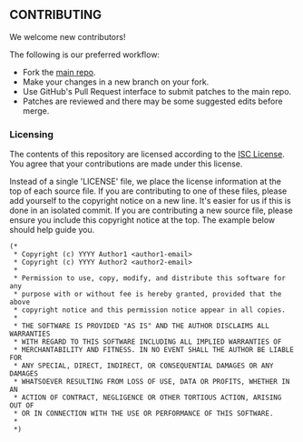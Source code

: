 ## CONTRIBUTING

We welcome new contributors! 

The following is our preferred workflow:
 - Fork the [main repo](https://github.com/dsheets/tower).
 - Make your changes in a new branch on your fork.
 - Use GitHub's Pull Request interface to submit patches to the main repo.
 - Patches are reviewed and there may be some suggested edits before merge.

### Licensing

The contents of this repository are licensed according to the
[ISC License](http://opensource.org/licenses/ISC).
You agree that your contributions are made under this license.

Instead of a single 'LICENSE' file, we place the license information at the
top of each source file. If you are contributing to one of these files, please
add yourself to the copyright notice on a new line.  It's easier for us if
this is done in an isolated commit.  If you are contributing a new source
file, please ensure you include this copyright notice at the top.
The example below should help guide you.


```
(*
 * Copyright (c) YYYY Author1 <author1-email>
 * Copyright (c) YYYY Author2 <author2-email>
 *
 * Permission to use, copy, modify, and distribute this software for any
 * purpose with or without fee is hereby granted, provided that the above
 * copyright notice and this permission notice appear in all copies.
 *
 * THE SOFTWARE IS PROVIDED "AS IS" AND THE AUTHOR DISCLAIMS ALL WARRANTIES
 * WITH REGARD TO THIS SOFTWARE INCLUDING ALL IMPLIED WARRANTIES OF
 * MERCHANTABILITY AND FITNESS. IN NO EVENT SHALL THE AUTHOR BE LIABLE FOR
 * ANY SPECIAL, DIRECT, INDIRECT, OR CONSEQUENTIAL DAMAGES OR ANY DAMAGES
 * WHATSOEVER RESULTING FROM LOSS OF USE, DATA OR PROFITS, WHETHER IN AN
 * ACTION OF CONTRACT, NEGLIGENCE OR OTHER TORTIOUS ACTION, ARISING OUT OF
 * OR IN CONNECTION WITH THE USE OR PERFORMANCE OF THIS SOFTWARE.
 *
 *)
```